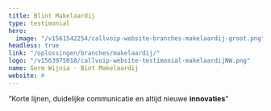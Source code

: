 ```yaml
---
title: Blint Makelaardij
type: testimonial
hero:
  image: "/v1561542254/callvoip-website-branches-makelaardij-groot.png"
headless: true
link: "/oplossingen/branches/makelaardij/"
logo: "/v1563975018/callvoip-website-testimonial-makelaardijNW.png"
name: Germ Wijnia - Bint Makelaardij
website: #
---
```

“Korte lijnen, duidelijke communicatie en altijd nieuwe **innovaties**”